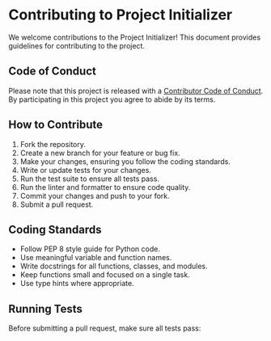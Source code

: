 # Contributing to Project Initializer

We welcome contributions to the Project Initializer! This document provides guidelines for contributing to the project.

## Code of Conduct

Please note that this project is released with a [Contributor Code of Conduct](CODE_OF_CONDUCT.md). By participating in this project you agree to abide by its terms.

## How to Contribute

1. Fork the repository.
2. Create a new branch for your feature or bug fix.
3. Make your changes, ensuring you follow the coding standards.
4. Write or update tests for your changes.
5. Run the test suite to ensure all tests pass.
6. Run the linter and formatter to ensure code quality.
7. Commit your changes and push to your fork.
8. Submit a pull request.

## Coding Standards

- Follow PEP 8 style guide for Python code.
- Use meaningful variable and function names.
- Write docstrings for all functions, classes, and modules.
- Keep functions small and focused on a single task.
- Use type hints where appropriate.

## Running Tests

Before submitting a pull request, make sure all tests pass:
